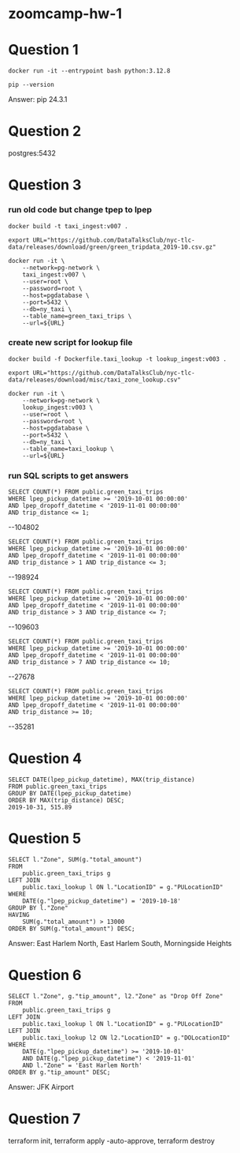 # zoomcamp-hw-1

# Question 1
```
docker run -it --entrypoint bash python:3.12.8
```
```
pip --version
```

Answer: pip 24.3.1

# Question 2
postgres:5432

# Question 3
### run old code but change tpep to lpep
```
docker build -t taxi_ingest:v007 .
```
``` 
export URL="https://github.com/DataTalksClub/nyc-tlc-data/releases/download/green/green_tripdata_2019-10.csv.gz"
```
```
docker run -it \
    --network=pg-network \
    taxi_ingest:v007 \
    --user=root \
    --password=root \
    --host=pgdatabase \
    --port=5432 \
    --db=ny_taxi \
    --table_name=green_taxi_trips \
    --url=${URL}
```
### create new script for lookup file
```
docker build -f Dockerfile.taxi_lookup -t lookup_ingest:v003 .
```
```
export URL="https://github.com/DataTalksClub/nyc-tlc-data/releases/download/misc/taxi_zone_lookup.csv"
```
```
docker run -it \
    --network=pg-network \
    lookup_ingest:v003 \
    --user=root \
    --password=root \
    --host=pgdatabase \
    --port=5432 \
    --db=ny_taxi \
    --table_name=taxi_lookup \
    --url=${URL}
```
### run SQL scripts to get answers
```
SELECT COUNT(*) FROM public.green_taxi_trips
WHERE lpep_pickup_datetime >= '2019-10-01 00:00:00'
AND lpep_dropoff_datetime < '2019-11-01 00:00:00'
AND trip_distance <= 1;
```
--104802

```
SELECT COUNT(*) FROM public.green_taxi_trips
WHERE lpep_pickup_datetime >= '2019-10-01 00:00:00'
AND lpep_dropoff_datetime < '2019-11-01 00:00:00'
AND trip_distance > 1 AND trip_distance <= 3;
```
--198924

```
SELECT COUNT(*) FROM public.green_taxi_trips
WHERE lpep_pickup_datetime >= '2019-10-01 00:00:00'
AND lpep_dropoff_datetime < '2019-11-01 00:00:00'
AND trip_distance > 3 AND trip_distance <= 7;
```
--109603

```
SELECT COUNT(*) FROM public.green_taxi_trips
WHERE lpep_pickup_datetime >= '2019-10-01 00:00:00'
AND lpep_dropoff_datetime < '2019-11-01 00:00:00'
AND trip_distance > 7 AND trip_distance <= 10;
```
--27678

```
SELECT COUNT(*) FROM public.green_taxi_trips
WHERE lpep_pickup_datetime >= '2019-10-01 00:00:00'
AND lpep_dropoff_datetime < '2019-11-01 00:00:00'
AND trip_distance >= 10;
```
--35281


# Question 4
```
SELECT DATE(lpep_pickup_datetime), MAX(trip_distance)
FROM public.green_taxi_trips
GROUP BY DATE(lpep_pickup_datetime)
ORDER BY MAX(trip_distance) DESC;
2019-10-31, 515.89
```

# Question 5
```
SELECT l."Zone", SUM(g."total_amount")
FROM 
	public.green_taxi_trips g
LEFT JOIN 
	public.taxi_lookup l ON l."LocationID" = g."PULocationID"
WHERE
	DATE(g."lpep_pickup_datetime") = '2019-10-18'
GROUP BY l."Zone"
HAVING
	SUM(g."total_amount") > 13000
ORDER BY SUM(g."total_amount") DESC;
```

Answer: East Harlem North, East Harlem South, Morningside Heights

# Question 6
```
SELECT l."Zone", g."tip_amount", l2."Zone" as "Drop Off Zone"
FROM 
	public.green_taxi_trips g
LEFT JOIN 
	public.taxi_lookup l ON l."LocationID" = g."PULocationID"
LEFT JOIN 
	public.taxi_lookup l2 ON l2."LocationID" = g."DOLocationID"
WHERE
	DATE(g."lpep_pickup_datetime") >= '2019-10-01' 
	AND DATE(g."lpep_pickup_datetime") < '2019-11-01'
	AND l."Zone" = 'East Harlem North'
ORDER BY g."tip_amount" DESC;
```

Answer: JFK Airport

# Question 7

terraform init, terraform apply -auto-approve, terraform destroy
